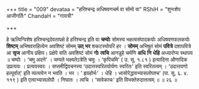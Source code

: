 +++
title = "009"
devataa = "हरिश्चन्द्र अधिषवणचर्म वा सोमो वा"
RShiH = "शुनःशेप आजीगर्तिः"
ChandaH = "गायत्री"

+++


हे ऋत्विग्विशेष हरिश्चन्द्रदेवतापक्षे हे हरिश्चन्द्र इति वा **चम्वोः** सोमस्य भक्षत्वसंपादकयोः अधिषवणफलकयोः **शिष्टम्** अभिषवराहित्येन अवशिष्टं सोमम् **उत्** **भर** शकटस्योपरि हर । **सोमम्** अभिषुतं सोमं **पवित्रे** दशापवित्रे आ **सृज** आनीय प्रक्षिप। प्रक्षेपे सति अवशिष्टं सोमं **गोः** **त्वचि** आनडुहे चर्मणि **अधि** **नि** **धेहि** अध्यारोप्य स्थापय ॥ चम्वोः । ‘चमु अदने' । चम्यते भक्ष्यतेऽत्रेति चमूः । ‘कृपिचमि' ( उ. सू. १.८१ ) इत्यादिना औणादिक उप्रत्ययः । प्रत्ययस्वरः । सप्तमीद्विवचनस्य ‘उदात्तस्वरितयोर्यणः स्वरितः' इति स्वरितत्वम् । ‘उदात्तयणो हल्पूर्वात्' इति व्यत्ययेन न भवति । भर । ' हृग्रहोर्भः' । धेहि । ध्वसोरेद्धावभ्यासलोपश्च' (पा. सू. ६. ४. ११९ ) इति एत्वाभ्यासलोपौ । निघातः । त्वचि । ‘सावेकाचः' इति विभक्तेरुदात्तत्वम् ॥ ॥ २६ ॥